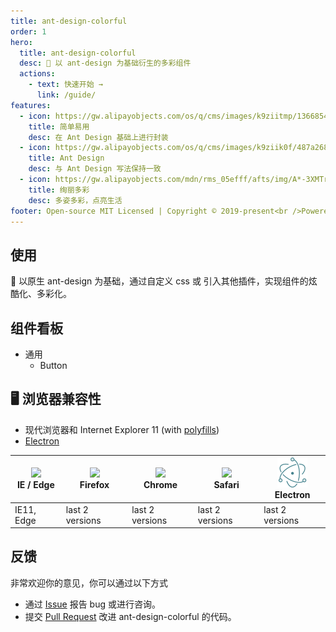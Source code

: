 ```yaml
---
title: ant-design-colorful
order: 1
hero:
  title: ant-design-colorful
  desc: 🌈 以 ant-design 为基础衍生的多彩组件
  actions:
    - text: 快速开始 →
      link: /guide/
features:
  - icon: https://gw.alipayobjects.com/os/q/cms/images/k9ziitmp/13668549-b393-42a2-97c3-a6365ba87ac2_w96_h96.png
    title: 简单易用
    desc: 在 Ant Design 基础上进行封装
  - icon: https://gw.alipayobjects.com/os/q/cms/images/k9ziik0f/487a2685-8f68-4c34-824f-e34c171d0dfd_w96_h96.png
    title: Ant Design
    desc: 与 Ant Design 写法保持一致
  - icon: https://gw.alipayobjects.com/mdn/rms_05efff/afts/img/A*-3XMTrwP85wAAAAAAAAAAABkARQnAQ
    title: 绚丽多彩
    desc: 多姿多彩，点亮生活
footer: Open-source MIT Licensed | Copyright © 2019-present<br />Powered by xrkffgg
---
```


## 使用

🌈 以原生 ant-design 为基础，通过自定义 css 或 引入其他插件，实现组件的炫酷化、多彩化。

## 组件看板

- 通用
  - Button

## 🖥 浏览器兼容性

- 现代浏览器和 Internet Explorer 11 (with [polyfills](https://stackoverflow.com/questions/57020976/polyfills-in-2019-for-ie11))
- [Electron](https://www.electronjs.org/)

| [![](https://raw.githubusercontent.com/alrra/browser-logos/master/src/edge/edge_48x48.png)](http://godban.github.io/browsers-support-badges/)<br>IE / Edge | [![](https://raw.githubusercontent.com/alrra/browser-logos/master/src/firefox/firefox_48x48.png)](http://godban.github.io/browsers-support-badges/)<br>Firefox | [![](https://raw.githubusercontent.com/alrra/browser-logos/master/src/chrome/chrome_48x48.png)](http://godban.github.io/browsers-support-badges/)<br>Chrome | [![](https://raw.githubusercontent.com/alrra/browser-logos/master/src/safari/safari_48x48.png)](http://godban.github.io/browsers-support-badges/)<br>Safari | [![](https://raw.githubusercontent.com/alrra/browser-logos/master/src/electron/electron_48x48.png)](http://godban.github.io/browsers-support-badges/)<br>Electron |
| ---------------------------------------------------------------------------------------------------------------------------------------------------------- | -------------------------------------------------------------------------------------------------------------------------------------------------------------- | ----------------------------------------------------------------------------------------------------------------------------------------------------------- | ----------------------------------------------------------------------------------------------------------------------------------------------------------- | ----------------------------------------------------------------------------------------------------------------------------------------------------------------- |
| IE11, Edge                                                                                                                                                 | last 2 versions                                                                                                                                                | last 2 versions                                                                                                                                             | last 2 versions                                                                                                                                             | last 2 versions                                                                                                                                                   |

## 反馈

非常欢迎你的意见，你可以通过以下方式

- 通过 [Issue](https://github.com/xrkffgg/ant-design-colorful/issues) 报告 bug 或进行咨询。
- 提交 [Pull Request](https://github.com/xrkffgg/ant-design-colorful/pulls) 改进 ant-design-colorful 的代码。
